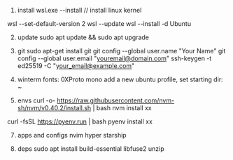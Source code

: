 1. install
wsl.exe --install // install linux kernel

wsl --set-default-version 2
wsl --update
wsl --install -d Ubuntu


2. update
sudo apt update && sudo apt upgrade

3. git
sudo apt-get install git
git config --global user.name "Your Name"
git config --global user.email "youremail@domain.com"
ssh-keygen -t ed25519 -C "your_email@example.com"

4. winterm
fonts: 0XProto mono
add a new ubuntu profile, set starting dir: ~

5. envs
curl -o- https://raw.githubusercontent.com/nvm-sh/nvm/v0.40.2/install.sh | bash
nvm install xx

curl -fsSL https://pyenv.run | bash
pyenv install xx

7. apps and configs
nvim
hyper
starship

8. deps
sudo apt install build-essential libfuse2 unzip 


